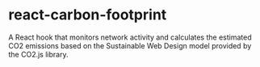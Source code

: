 # react-carbon-footprint
A React hook that monitors network activity and calculates the estimated CO2 emissions based on the Sustainable Web Design model provided by the CO2.js library. 
